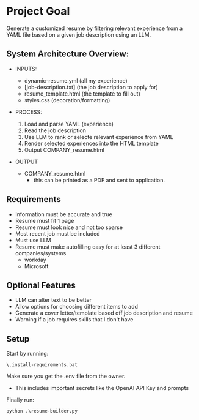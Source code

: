 # Project Goal

Generate a customized resume by filtering relevant experience from a YAML file based on a given job description using an LLM.

## System Architecture Overview:

- INPUTS:

  - dynamic-resume.yml (all my experience)
  - [job-description.txt] (the job description to apply for)
  - resume_template.html (the template to fill out)
  - styles.css (decoration/formatting)

- PROCESS:

  1. Load and parse YAML (experience)
  2. Read the job description
  3. Use LLM to rank or selecte relevant experience from YAML
  4. Render selected experiences into the HTML template
  5. Output COMPANY_resume.html

- OUTPUT
  - COMPANY_resume.html
    - this can be printed as a PDF and sent to application.

## Requirements

- Information must be accurate and true
- Resume must fit 1 page
- Resume must look nice and not too sparse
- Most recent job must be included
- Must use LLM
- Resume must make autofilling easy for at least 3 different companies/systems
  - workday
  - Microsoft

## Optional Features

- LLM can alter text to be better
- Allow options for choosing different items to add
- Generate a cover letter/template based off job description and resume
- Warning if a job requires skills that I don't have


## Setup
Start by running:
    
    \.install-requirements.bat

Make sure you get the .env file from the owner.
- This includes important secrets like the OpenAI API Key and prompts

Finally run:

    python .\resume-builder.py
